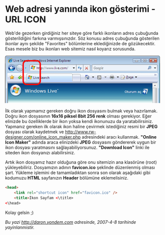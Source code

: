 # Web adresi yanında ikon gösterimi - URL ICON
Web'de gezerken girdiğiniz her siteye göre farklı ikonların adres
çubuğunda gösterildiğini farkına varmışsınızdır. Söz konusu adres
çubuğunda gösterilen ikonlar aynı şekilde "Favorites" bölümlerine
eklediğinizde de gözükecektir. Esas mesele biz bu ikonları web sitemiz
nasıl koyarız sorusunda.

![](media/Web_adresi_yaninda_ikon_gosterimi_-_URL_ICON/07042007_1.png)

İlk olarak yapmamız gereken doğru ikon dosyasını bulmak veya hazırlamak.
Doğru ikon dosyasının **16x16 piksel 8bit 256 renk** olması gerekiyor.
Eğer elinizde bu özelliklerde bir ikon yoksa kendi ikonunuzu da
yaratabilirsiniz. Yapmanız gereken ilk olarak ikon haline çevirmek
istediğiniz resmi bir **JPEG** dosyası olarak kaydetmek ve
<http://www.rw-designer.com/online_icon_maker.php> adresindeki aracı
kullanmak. **"Online Icon Maker"** adında araca elinizdeki **JPEG**
dosyasını göndererek uygun bir ikon dosyası yaratmasını
sağlayabiliyorsunuz. **"Download Icon"** linki ile siteden ikon
dosyanızı alabilirsiniz.

Artık ikon dosyamız hazır olduğuna göre onu sitemizin ana klasörüne
(root) yükleyebiliriz. Dosyamızın adının **favicon.ico** şeklinde
düzenlenmiş olması şart. Yükleme işlemini de tamamladıktan sonra son
olarak aşağıdaki gibi kodumuzu **HTML** sayfanızın **Header** bölümüne
eklemelisiniz.

```html
<head>
	<link rel="shortcut icon" href="favicon.ico" />
	<title>İkon Sayfam <\title>
<\head>
```

Kolay gelsin ;)



*Bu yazi http://daron.yondem.com adresinde, 2007-4-8 tarihinde yayinlanmistir.*
